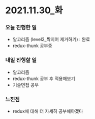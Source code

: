 # 2021.11.30\_화

### 오늘 진행한 일

- 알고리즘 (level2\_짝지어 제거하기) : 완료
- redux-thunk 공부중

### 내일 진행할 일

- 알고리즘
- redux-thunk 공부 후 적용해보기
- 기술면접 공부

### 느낀점

- redux에 대해 더 자세히 공부해야겠다
